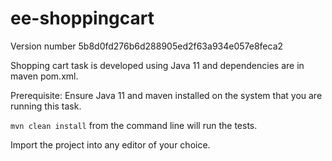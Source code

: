 # ee-shoppingcart

Version number 5b8d0fd276b6d288905ed2f63a934e057e8feca2

Shopping cart task is developed using Java 11 and dependencies are in maven pom.xml.

Prerequisite: Ensure Java 11 and maven installed on the system that you are running this task.

`mvn clean install` from the command line will run the tests.

Import the project into any editor of your choice.  











    

